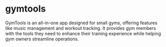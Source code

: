 # gymtools
GymTools is an all-in-one app designed for small gyms, offering features like music management and workout tracking. It provides gym members with the tools they need to enhance their training experience while helping gym owners streamline operations.
